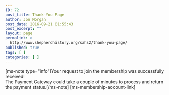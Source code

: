 ```yaml
---
ID: 72
post_title: Thank-You Page
author: Jon Morgan
post_date: 2016-09-21 01:55:43
post_excerpt: ""
layout: page
permalink: >
  http://www.shepherdhistory.org/sahs2/thank-you-page/
published: true
tags: [ ]
categories: [ ]
---
```

[ms-note type="info"]Your request to join the membership was successfully received!<br />The Payment Gateway could take a couple of minutes to process and return the payment status.[/ms-note]
[ms-membership-account-link]